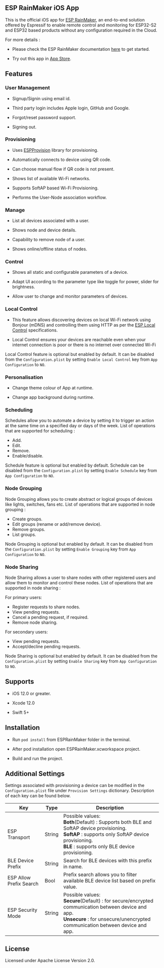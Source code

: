 
## ESP RainMaker iOS App

  

This is the official iOS app for [ESP RainMaker](https://github.com/espressif/esp-rainmaker), an end-to-end solution offered by Espressif to enable remote control and monitoring for ESP32-S2 and ESP32 based products without any configuration required in the Cloud.

  

For more details :

- Please check the ESP RainMaker documentation [here](http://rainmaker.espressif.com/docs/get-started.html) to get started.

- Try out this app in [App Store](https://apps.apple.com/app/esp-rainmaker/id1497491540).

  

## Features

  

### User Management

  

- Signup/Signin using email id.

- Third party login includes Apple login, GitHub and Google.

- Forgot/reset password support.

- Signing out.

  

### Provisioning

  

- Uses [ESPProvision](https://github.com/espressif/esp-idf-provisioning-ios/) library for provisioning.

- Automatically connects to device using QR code.

- Can choose manual flow if QR code is not present.

- Shows list of available Wi-Fi networks.

- Supports SoftAP based Wi-Fi Provisioning.

- Performs the User-Node association workflow.

  

### Manage

  

- List all devices associated with a user.

- Shows node and device details.

- Capability to remove node of a user.

- Shows online/offline status of nodes.

  

### Control

  

- Shows all static and configurable parameters of a device.

- Adapt UI according to the parameter type like toggle for power, slider for brightness.

- Allow user to change and monitor parameters of devices.


### Local Control


- This feature allows discovering devices on local Wi-Fi network using Bonjour (mDNS) and controlling them using HTTP as per the [ESP Local Control](https://docs.espressif.com/projects/esp-idf/en/latest/esp32/api-reference/protocols/esp_local_ctrl.html) specifications.

- Local Control ensures your devices are reachable even when your internet connection is poor or there is no internet over connected Wi-Fi

Local Control feature is optional but enabled by default. It can be disabled from the `Configuration.plist` by setting `Enable Local Control` key from `App Configuration` to `NO`.


### Personalisation

  

- Change theme colour of App at runtime.

- Change app background during runtime.

### Scheduling

 Schedules allow you to automate a device by setting it to trigger an action at the same time on a specified day or days of the week.  List of operations that are supported for scheduling :
 
 - Add.
 - Edit.
 - Remove.
 - Enable/disable.

Schedule feature is optional but enabled by default. Schedule can be disabled from the `Configuration.plist` by setting `Enable Schedule` key from `App Configuration` to `NO`.

### Node Grouping

Node Grouping allows you to create abstract or logical groups of devices like lights, switches, fans etc. List of operations that are supported in node grouping :

 - Create groups.
 - Edit groups (rename or add/remove device).
 - Remove groups.
 - List groups.

Node Grouping is optional but enabled by default. It can be disabled from the `Configuration.plist` by setting `Enable Grouping` key from `App Configuration` to `NO`.
  
  ### Node Sharing

  Node Sharing allows a user to share nodes with other registered users and allow them to monitor and control these nodes.
  List of operations that are supported in node sharing :

  For primary users:

  - Register requests to share nodes.
  - View pending requests.
  - Cancel a pending request, if required.
  - Remove node sharing.

  For secondary users:

  - View pending requests.
  - Accept/decline pending requests.

Node Sharing is optional but enabled by default. It can be disabled from the `Configuration.plist` by setting `Enable Sharing` key from `App Configuration` to `NO`.
  

## Supports


- iOS 12.0 or greater.

- Xcode 12.0

- Swift 5+

  

## Installation

- Run `pod install` from  ESPRainMaker folder in the terminal.

- After pod installation open ESPRainMaker.xcworkspace project.

- Build and run the project.


## Additional Settings

Settings associated with provisioning a device can be modified in the `Configuration.plist` file under `Provision Settings` dictionary. Description of each key can be found below.

| Key      | Type |   Description |
| ----------- | ----------- | --- |
| ESP Transport | String | Possible values: <br>**Both**(Default) : Supports both BLE and SoftAP device provisioning.<br>**SoftAP** : supports only SoftAP device provisioning.<br>**BLE** : supports only BLE device provisioning. |
| BLE Device Prefix | String | Search for BLE devices with this prefix in name. |
| ESP Allow Prefix Search | Bool | Prefix search allows you to filter available BLE device list based on prefix value.  |
| ESP Security Mode | String | Possible values: <br>**Secure**(Default) : for secure/encrypted communication between device and app.<br>**Unsecure** : for unsecure/unencrypted communication between device and app.|

## License

  

Licensed under Apache License Version 2.0.
